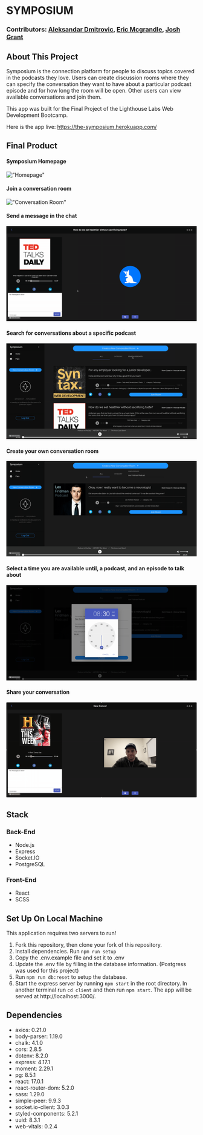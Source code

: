 # SYMPOSIUM

### Contributors: [Aleksandar Dmitrovic](https://github.com/AleksandarDmitrovic), [Eric Mcgrandle](https://github.com/ericmcgrandle), [Josh Grant](https://github.com/JoshGrant5)

## About This Project
Symposium is the connection platform for people to discuss topics covered in the podcasts they love. Users can create discussion rooms where they can specify the conversation they want to have about a particular podcast episode and for how long the room will be open. Other users can view available conversations and join them.

This app was built for the Final Project of the Lighthouse Labs Web Development Bootcamp.

Here is the app live: https://the-symposium.herokuapp.com/

## Final Product

#### Symposium Homepage

!["Homepage"](https://github.com/AleksandarDmitrovic/symposium/blob/main/client/public/gifs/2020-12-01%2019.20.21.gif)

#### Join a conversation room

!["Conversation Room"](https://github.com/AleksandarDmitrovic/symposium/blob/main/client/public/gifs/2020-12-01%2019.21.14.gif)

#### Send a message in the chat

!["Send Chat"](https://github.com/AleksandarDmitrovic/symposium/blob/main/client/public/gifs/2020-12-01%2019.23.40.gif)

#### Search for conversations about a specific podcast

!["Search for Podcast"](https://github.com/AleksandarDmitrovic/symposium/blob/main/client/public/gifs/2020-12-01%2019.29.32.gif)

#### Create your own conversation room

!["Create a Conversation"](https://github.com/AleksandarDmitrovic/symposium/blob/main/client/public/gifs/2020-12-01%2019.30.05.gif)

#### Select a time you are available until, a podcast, and an episode to talk about

!["Select Conversation Info"](https://github.com/AleksandarDmitrovic/symposium/blob/main/client/public/gifs/2020-12-01%2019.32.52.gif)

#### Share your conversation 

!["Social Media Links"](https://github.com/AleksandarDmitrovic/symposium/blob/main/client/public/gifs/2020-12-01%2019.34.54.gif)

## Stack

### Back-End
- Node.js
- Express
- Socket.IO
- PostgreSQL

### Front-End
- React
- SCSS

## Set Up On Local Machine
This application requires two servers to run! 

1. Fork this repository, then clone your fork of this repository.
2. Install dependencies. Run `npm run setup`
3. Copy the .env.example file and set it to .env
4. Update the .env file by filling in the database information. (Postgress was used for this project)
5. Run `npm run db:reset` to setup the database.
6. Start the express server by running `npm start` in the root directory. In another terminal run `cd client`  and then run `npm start`. The app will be served at http://localhost:3000/.


## Dependencies

- axios: 0.21.0 
- body-parser: 1.19.0 
- chalk: 4.1.0 
- cors: 2.8.5 
- dotenv: 8.2.0 
- express: 4.17.1 
- moment: 2.29.1 
- pg: 8.5.1  
- react: 17.0.1 
- react-router-dom: 5.2.0 
- sass: 1.29.0 
- simple-peer: 9.9.3 
- socket.io-client: 3.0.3 
- styled-components: 5.2.1 
- uuid: 8.3.1 
- web-vitals: 0.2.4 
